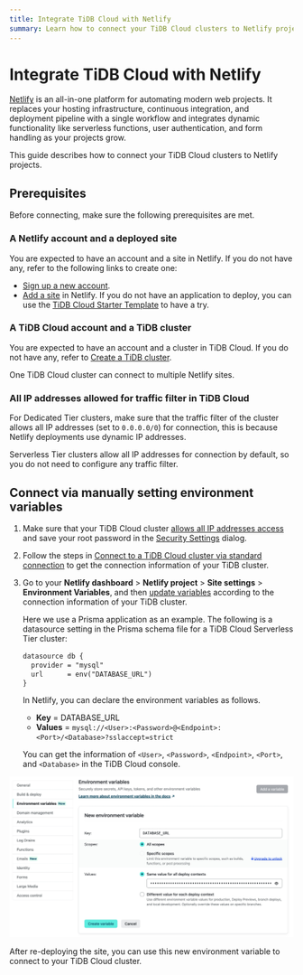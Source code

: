 ```yaml
---
title: Integrate TiDB Cloud with Netlify
summary: Learn how to connect your TiDB Cloud clusters to Netlify projects.
---
```


# Integrate TiDB Cloud with Netlify

[Netlify](https://netlify.com/) is an all-in-one platform for automating modern web projects. It replaces your hosting infrastructure, continuous integration, and deployment pipeline with a single workflow and integrates dynamic functionality like serverless functions, user authentication, and form handling as your projects grow.

This guide describes how to connect your TiDB Cloud clusters to Netlify projects.

## Prerequisites

Before connecting, make sure the following prerequisites are met.

### A Netlify account and a deployed site

You are expected to have an account and a site in Netlify. If you do not have any, refer to the following links to create one:

* [Sign up a new account](https://app.netlify.com/signup).
* [Add a site](https://docs.netlify.com/welcome/add-new-site/) in Netlify. If you do not have an application to deploy, you can use the [TiDB Cloud Starter Template](https://github.com/tidbcloud/nextjs-prisma-example#deploy-on-netlify) to have a try.

### A TiDB Cloud account and a TiDB cluster

You are expected to have an account and a cluster in TiDB Cloud. If you do not have any, refer to [Create a TiDB cluster](/tidb-cloud/create-tidb-cluster.md).

One TiDB Cloud cluster can connect to multiple Netlify sites.

### All IP addresses allowed for traffic filter in TiDB Cloud

For Dedicated Tier clusters, make sure that the traffic filter of the cluster allows all IP addresses (set to `0.0.0.0/0`) for connection, this is because Netlify deployments use dynamic IP addresses.

Serverless Tier clusters allow all IP addresses for connection by default, so you do not need to configure any traffic filter.

## Connect via manually setting environment variables

1. Make sure that your TiDB Cloud cluster [allows all IP addresses access](#all-ip-addresses-allowed-for-traffic-filter-in-tidb-cloud) and save your root password in the [Security Settings](/tidb-cloud/configure-security-settings.md) dialog.
2. Follow the steps in [Connect to a TiDB Cloud cluster via standard connection](/tidb-cloud/connect-via-standard-connection.md) to get the connection information of your TiDB cluster.
3. Go to your **Netlify dashboard** > **Netlify project** > **Site settings** > **Environment Variables**, and then [update variables](https://docs.netlify.com/environment-variables/get-started/#update-variables-with-the-netlify-ui) according to the connection information of your TiDB cluster.

    Here we use a Prisma application as an example. The following is a datasource setting in the Prisma schema file for a TiDB Cloud Serverless Tier cluster:

    ```
    datasource db {
      provider = "mysql"
      url      = env("DATABASE_URL")
    }
    ```

    In Netlify, you can declare the environment variables as follows.

    - **Key** = DATABASE_URL
    - **Values** = `mysql://<User>:<Password>@<Endpoint>:<Port>/<Database>?sslaccept=strict`

    You can get the information of `<User>`, `<Password>`, `<Endpoint>`, `<Port>`, and `<Database>` in the TiDB Cloud console.

![Set an environment variable in Netlify](/media/tidb-cloud/integration-netlify-environment-variables.jpg)

After re-deploying the site, you can use this new environment variable to connect to your TiDB Cloud cluster.